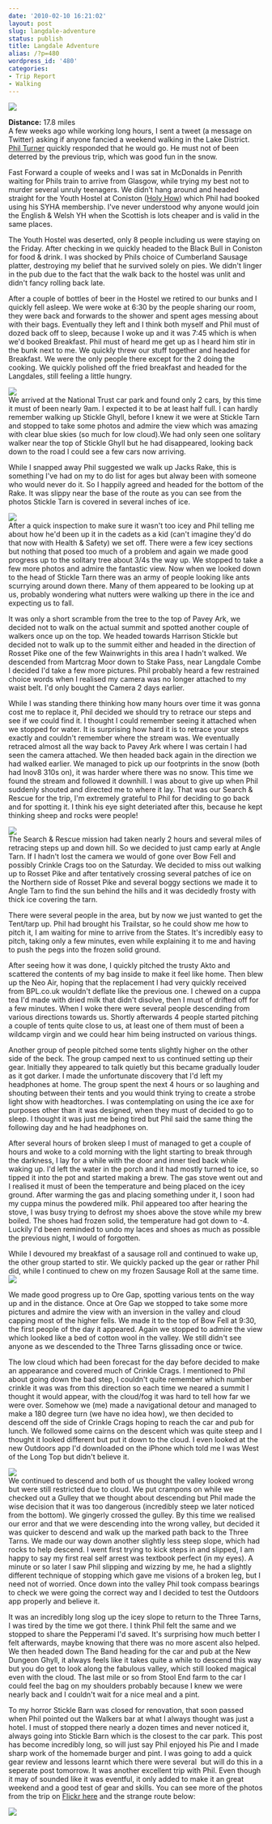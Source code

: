 ```yaml
---
date: '2010-02-10 16:21:02'
layout: post
slug: langdale-adventure
status: publish
title: Langdale Adventure
alias: /?p=480
wordpress_id: '480'
categories:
- Trip Report
- Walking
---
```


[![](http://dl.dropbox.com/u/2657852/website/images/Langdales-Feb-2010-004-Top.jpg)](http://dl.dropbox.com/u/2657852/website/images/Langdales-Feb-2010-004-Top.jpg)  

**Distance:** 17.8 miles  
A few weeks ago while working long hours, I sent a tweet (a message on Twitter) asking if anyone fancied a weekend walking in the Lake District. [Phil Turner](http://phil-turner.net/) quickly responded that he would go. He must not of been deterred by the previous trip, which was good fun in the snow.  

Fast Forward a couple of weeks and I was sat in McDonalds in Penrith waiting for Phils train to arrive from Glasgow, while trying my best not to murder several unruly teenagers. We didn't hang around and headed straight for the Youth Hostel at Coniston ([Holy How](http://www.yha.org.uk/find-accommodation/the-lake-district/hostels/Coniston-Holly-How/index.aspx)) which Phil had booked using his SYHA membership. I've never understood why anyone would join the English & Welsh YH when the Scottish is lots cheaper and is valid in the same places.  

The Youth Hostel was deserted, only 8 people including us were staying on the Friday. After checking in we quickly headed to the Black Bull in Coniston for food & drink. I was shocked by Phils choice of Cumberland Sausage platter, destroying my belief that he survived solely on pies. We didn't linger in the pub due to the fact that the walk back to the hostel was unlit and didn't fancy rolling back late.  

After a couple of bottles of beer in the Hostel we retired to our bunks and I quickly fell asleep. We were woke at 6:30 by the people sharing our room, they were back and forwards to the shower and spent ages messing about with their bags. Eventually they left and I think both myself and Phil must of dozed back off to sleep, because I woke up and it was 7:45 which is when we'd booked Breakfast. Phil must of heard me get up as I heard him stir in the bunk next to me. We quickly threw our stuff together and headed for Breakfast. We were the only people there except for the 2 doing the cooking. We quickly polished off the fried breakfast and headed for the Langdales, still feeling a little hungry.  

[![](http://dl.dropbox.com/u/2657852/website/images/Langdales-Feb-2010-0031-300x225.jpg)](http://dl.dropbox.com/u/2657852/website/images/Langdales-Feb-2010-0031.jpg)  
We arrived at the National Trust car park and found only 2 cars, by this time it must of been nearly 9am. I expected it to be at least half full. I can hardly remember walking up Stickle Ghyll, before I knew it we were at Stickle Tarn and stopped to take some photos and admire the view which was amazing with clear blue skies (so much for low cloud).We had only seen one solitary walker near the top of Stickle Ghyll but he had disappeared, looking back down to the road I could see a few cars now arriving.  

While I snapped away Phil suggested we walk up Jacks Rake, this is something I've had on my to do list for ages but alway been with someone who would never do it. So I happily agreed and headed for the bottom of the Rake. It was slippy near the base of the route as you can see from the photos Stickle Tarn is covered in several inches of ice.  

[![](http://dl.dropbox.com/u/2657852/website/images/Langdales-Feb-2010-018-225x300.jpg)](http://dl.dropbox.com/u/2657852/website/images/Langdales-Feb-2010-018.jpg)  
After a quick inspection to make sure it wasn't too icey and Phil telling me about how he'd been up it in the cadets as a kid (can't imagine they'd do that now with Health & Safety) we set off. There were a few icey sections but nothing that posed too much of a problem and again we made good progress up to the solitary tree about 3/4s the way up. We stopped to take a few more photos and admire the fantastic view. Now when we looked down to the head of Stickle Tarn there was an army of people looking like ants scurrying around down there. Many of them appeared to be looking up at us, probably wondering what nutters were walking up there in the ice and expecting us to fall.  

It was only a short scramble from the tree to the top of Pavey Ark, we decided not to walk on the actual summit and spotted another couple of walkers once up on the top. We headed towards Harrison Stickle but decided not to walk up to the summit either and headed in the direction of Rosset Pike one of the few Wainwrights in this area I hadn't walked. We descended from Martcrag Moor down to Stake Pass, near Langdale Combe I decided I'd take a few more pictures. Phil probably heard a few restrained choice words when I realised my camera was no longer attached to my waist belt. I'd only bought the Camera 2 days earlier.  

While I was standing there thinking how many hours over time it was gonna cost me to replace it, Phil decided we should try to retrace our steps and see if we could find it. I thought I could remember seeing it attached when we stopped for water. It is surprising how hard it is to retrace your steps exactly and couldn't remember where the stream was. We eventually retraced almost all the way back to Pavey Ark where I was certain I had seen the camera attached. We then headed back again in the direction we had walked earlier. We managed to pick up our footprints in the snow (both had Inov8 310s on), it was harder where there was no snow. This time we found the stream and followed it downhill. I was about to give up when Phil suddenly shouted and directed me to where it lay. That was our Search & Rescue for the trip, I'm extremely grateful to Phil for deciding to go back and for spotting it. I think his eye sight deteriated after this, because he kept thinking sheep and rocks were people!  

[![](http://dl.dropbox.com/u/2657852/website/images/Langdales-Feb-2010-040-300x225.jpg)](http://dl.dropbox.com/u/2657852/website/images/Langdales-Feb-2010-040.jpg)  
The Search & Rescue mission had taken nearly 2 hours and several miles of retracing steps up and down hill. So we decided to just camp early at Angle Tarn. If I hadn't lost the camera we would of gone over Bow Fell and possibly Crinkle Crags too on the Saturday. We decided to miss out walking up to Rosset Pike and after tentatively crossing several patches of ice on the Northern side of Rosset Pike and several boggy sections we made it to Angle Tarn to find the sun behind the hills and it was decidedly frosty with thick ice covering the tarn.  

There were several people in the area, but by now we just wanted to get the Tent/tarp up. Phil had brought his Trailstar, so he could show me how to pitch it, I am waiting for mine to arrive from the States. It's incredibly easy to pitch, taking only a few minutes, even while explaining it to me and having to push the pegs into the frozen solid ground.  

After seeing how it was done, I quickly pitched the trusty Akto and scattered the contents of my bag inside to make it feel like home. Then blew up the Neo Air, hoping that the replacement I had very quickly received from BPL.co.uk wouldn't deflate like the previous one. I chewed on a cuppa tea I'd made with dried milk that didn't disolve, then I must of drifted off for a few minutes. When I woke there were several people descending from various directions towards us. Shortly afterwards 4 people started pitching a couple of tents quite close to us, at least one of them must of been a wildcamp virgin and we could hear him being instructed on various things.  

Another group of people pitched some tents slightly higher on the other side of the beck. The group camped next to us continued setting up their gear. Initially they appeared to talk quietly but this became gradually louder as it got darker. I made the unfortunate discovery that I'd left my headphones at home. The group spent the next 4 hours or so laughing and shouting between their tents and you would think trying to create a strobe light show with headtorches. I was contemplating on using the ice axe for purposes other than it was designed, when they must of decided to go to sleep. I thought it was just me being tired but Phil said the same thing the following day and he had headphones on.  

After several hours of broken sleep I must of managed to get a couple of hours and woke to a cold morning with the light starting to break through the darkness, I lay for a while with the door and inner tied back while waking up. I'd left the water in the porch and it had mostly turned to ice, so tipped it into the pot and started making a brew. The gas stove went out and I realised it must of been the temperature and being placed on the icey ground. After warming the gas and placing something under it, I soon had my cuppa minus the powdered milk. Phil appeared too after hearing the stove, I was busy trying to defrost my shoes above the stove while my brew boiled. The shoes had frozen solid, the temperature had got down to -4. Luckily I'd been reminded to undo my laces and shoes as much as possible the previous night, I would of forgotten.  

While I devoured my breakfast of a sausage roll and continued to wake up, the other group started to stir. We quickly packed up the gear or rather Phil did, while I continued to chew on my frozen Sausage Roll at the same time. [![](http://dl.dropbox.com/u/2657852/website/images/Langdales-Feb-2010-068-300x225.jpg)](http://dl.dropbox.com/u/2657852/website/images/Langdales-Feb-2010-068.jpg)  

We made good progress up to Ore Gap, spotting various tents on the way up and in the distance. Once at Ore Gap we stopped to take some more pictures and admire the view with an inversion in the valley and cloud capping most of the higher fells. We made it to the top of Bow Fell at 9:30, the first people of the day it appeared. Again we stopped to admire the view which looked like a bed of cotton wool in the valley. We still didn't see anyone as we descended to the Three Tarns glissading once or twice.  

The low cloud which had been forecast for the day before decided to make an appearance and covered much of Crinkle Crags. I mentioned to Phil about going down the bad step, I couldn't quite remember which number crinkle it was was from this direction so each time we neared a summit I thought it would appear, with the cloud/fog it was hard to tell how far we were over. Somehow we (me) made a navigational detour and managed to make a 180 degree turn (we have no idea how), we then decided to descend off the side of Crinkle Crags hoping to reach the car and pub for lunch. We followed some cairns on the descent which was quite steep and I thought it looked different but put it down to the cloud. I even looked at the new Outdoors app I'd downloaded on the iPhone which told me I was West of the Long Top but didn't believe it.  

[![](http://dl.dropbox.com/u/2657852/website/images/Langdales-Feb-2010-066-300x225.jpg)](http://dl.dropbox.com/u/2657852/website/images/Langdales-Feb-2010-066.jpg)  
We continued to descend and both of us thought the valley looked wrong but were still restricted due to cloud. We put crampons on while we checked out a Gulley that we thought about descending but Phil made the wise decision that it was too dangerous (incredibly steep we later noticed from the bottom). We gingerly crossed the gulley. By this time we realised our error and that we were descending into the wrong valley, but decided it was quicker to descend and walk up the marked path back to the Three Tarns. We made our way down another slightly less steep slope, which had rocks to help descend. I went first trying to kick steps in and slipped, I am happy to say my first real self arrest was textbook perfect (in my eyes). A minute or so later I saw Phil slipping and wizzing by me, he had a slightly different technique of stopping which gave me visions of a broken leg, but I need not of worried. Once down into the valley Phil took compass bearings to check we were going the correct way and I decided to test the Outdoors app properly and believe it.  

It was an incredibly long slog up the icey slope to return to the Three Tarns, I was tired by the time we got there. I think Phil felt the same and we stopped to share the Pepperami I'd saved. It's surprising how much better I felt afterwards, maybe knowing that there was no more ascent also helped. We then headed down The Band heading for the car and pub at the New Dungeon Ghyll, it always feels like it takes quite a while to descend this way but you do get to look along the fabulous valley, which still looked magical even with the cloud. The last mile or so from Stool End farm to the car I could feel the bag on my shoulders probably because I knew we were nearly back and I couldn't wait for a nice meal and a pint.  

To my horror Stickle Barn was closed for renovation, that soon passed when Phil pointed out the Walkers bar at what I always thought was just a hotel. I must of stopped there nearly a dozen times and never noticed it, always going into Stickle Barn which is the closest to the car park. This post has become incredibly long, so will just say Phil enjoyed his Pie and I made sharp work of the homemade burger and pint. I was going to add a quick gear review and lessons learnt which there were several  but will do this in a seperate post tomorrow. It was another excellent trip with Phil. Even though it may of sounded like it was eventful, it only added to make it an great weekend and a good test of gear and skills. You can see more of the photos from the trip on [Flickr here](http://www.flickr.com/photos/stevenhorner/sets/72157623382520792/) and the strange route below:  

[![](http://dl.dropbox.com/u/2657852/website/images/Langdale-Map-300x209.jpg)](http://dl.dropbox.com/u/2657852/website/images/Langdale-Map.jpg)